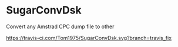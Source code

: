 # SugarConvDsk
Convert any Amstrad CPC dump file to other

https://travis-ci.com/Tom1975/SugarConvDsk.svg?branch=travis_fix
